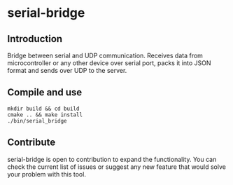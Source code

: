 # serial-bridge

## Introduction
Bridge between serial and UDP communication. Receives data from microcontroller or any other device
over serial port, packs it into JSON format and sends over UDP to the server.

## Compile and use
```
mkdir build && cd build
cmake .. && make install
./bin/serial_bridge 
```

## Contribute
serial-bridge is open to contribution to expand the functionality. You can check the current list 
of issues or suggest any new feature that would solve your problem with this tool.

